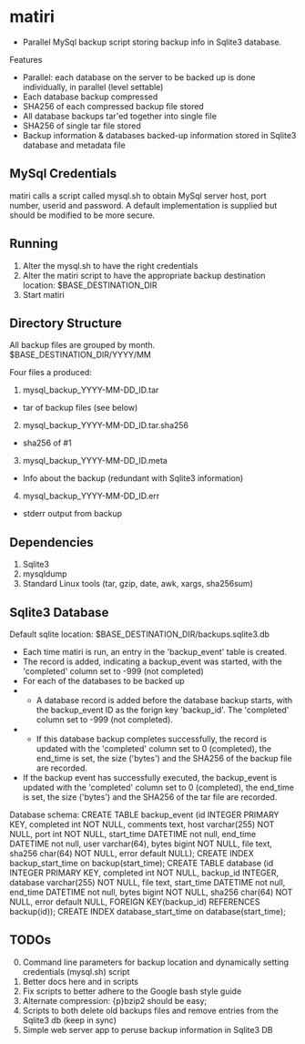 matiri
======
* Parallel MySql backup script storing backup info in Sqlite3 database.

Features
* Parallel: each database on the server to be backed up is done individually, in parallel (level settable)
* Each database backup compressed
* SHA256 of each compressed backup file stored
* All database backups tar'ed together into single file
* SHA256 of single tar file stored
* Backup information & databases backed-up information stored in Sqlite3 database and metadata file


MySql Credentials
--------------------
matiri calls a script called mysql.sh to obtain MySql server host, port number, userid and password.
A default implementation is supplied but should be modified to be more secure.

Running
------------
1. Alter the mysql.sh to have the right credentials
2. Alter the matiri script to have the appropriate backup destination location: $BASE_DESTINATION_DIR
3. Start matiri


Directory Structure
--------------------
All backup files are grouped by month.
$BASE_DESTINATION_DIR/YYYY/MM

Four files a produced:
1. mysql_backup_YYYY-MM-DD_ID.tar
* tar of backup files (see below)
2. mysql_backup_YYYY-MM-DD_ID.tar.sha256
*  sha256 of #1
3. mysql_backup_YYYY-MM-DD_ID.meta
*  Info about the backup (redundant with Sqlite3 information)
4. mysql_backup_YYYY-MM-DD_ID.err
* stderr output from backup 

Dependencies
----------------
1. Sqlite3 
2. mysqldump 
3. Standard Linux tools (tar, gzip, date, awk, xargs, sha256sum)


Sqlite3 Database 
--------------------------
Default sqlite location: $BASE_DESTINATION_DIR/backups.sqlite3.db

* Each time matiri is run, an entry in the 'backup_event' table is created.
* The record is added, indicating a backup_event was started, with the 'completed' column set to -999 (not completed)
* For each of the databases to be backed up
* * A database record is added before the database backup starts, with the backup_event ID as the forign key 'backup_id'. The 'completed' column set to -999 (not completed).
* * If this database backup completes successfully, the record is updated with the 'completed' column set to 0 (completed), the end_time is set, the size ('bytes') and the SHA256 of the backup file are recorded.
* If the backup event has successfully executed, the backup_event is updated with the 'completed' column set to 0 (completed), the end_time is set, the size ('bytes') and the SHA256 of the tar file are recorded.

Database schema:
    CREATE TABLE backup_event (id INTEGER PRIMARY KEY, completed int NOT NULL, comments text, host varchar(255) NOT NULL, port int NOT NULL, start_time DATETIME not null, end_time DATETIME not null, user varchar(64), bytes bigint NOT NULL, file text, sha256 char(64) NOT NULL, error default NULL);
    CREATE INDEX backup_start_time on backup(start_time);
    CREATE TABLE database (id INTEGER PRIMARY KEY,  completed int NOT NULL, backup_id INTEGER, database varchar(255) NOT NULL, file text, start_time DATETIME not null, end_time DATETIME not null, bytes bigint NOT NULL, sha256 char(64) NOT NULL, error default NULL, FOREIGN KEY(backup_id) REFERENCES backup(id));
    CREATE INDEX database_start_time on database(start_time);


## TODOs
0. Command line parameters for backup location and dynamically setting credentials (mysql.sh) script
1. Better docs here and in scripts
2. Fix scripts to better adhere to the Google bash style guide
3. Alternate compression: {p}bzip2 should be easy;
4. Scripts to both delete old backups files and remove entries from the Sqlite3 db (keep in sync)
5. Simple web server app to peruse backup information in Sqlite3 DB

